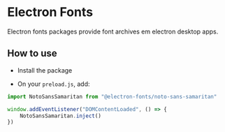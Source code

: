 # Electron Fonts

Electron fonts packages provide font archives em electron desktop apps.

## How to use

* Install the package

* On your `preload.js`, add:

```ts
import NotoSansSamaritan from "@electron-fonts/noto-sans-samaritan"

window.addEventListener("DOMContentLoaded", () => {
    NotoSansSamaritan.inject()
})
```